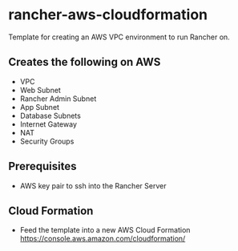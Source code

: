 # rancher-aws-cloudformation
Template for creating an AWS VPC environment to run Rancher on.

## Creates the following on AWS
- VPC
- Web Subnet
- Rancher Admin Subnet
- App Subnet
- Database Subnets
- Internet Gateway
- NAT
- Security Groups

## Prerequisites
- AWS key pair to ssh into the Rancher Server

## Cloud Formation
- Feed the template into a new AWS Cloud Formation
https://console.aws.amazon.com/cloudformation/

